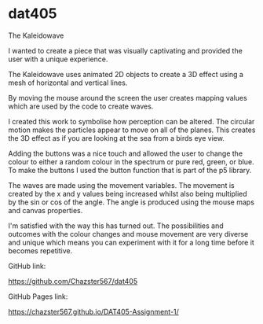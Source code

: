 # dat405

The Kaleidowave

I wanted to create a piece that was visually captivating and provided the user with a unique experience.

The Kaleidowave uses animated 2D objects to create a 3D effect using a mesh of horizontal and vertical lines.

By moving the mouse around the screen the user creates mapping values which are used by the code to create waves.

I created this work to symbolise how perception can be altered. The circular motion makes the particles appear to move on all of the planes. This creates the 3D effect as if you are looking at the sea from a birds eye view.

Adding the buttons was a nice touch and allowed the user to change the colour to either a random colour in the spectrum or pure red, green, or blue. To make the buttons I used the button function that is part of the p5 library.

The waves are made using the movement variables. The movement is created by the x and y values being increased whilst also being multiplied by the sin or cos of the angle. The angle is produced using the mouse maps and canvas properties.

I'm satisfied with the way this has turned out. The possibilities and outcomes with the colour changes and mouse movement are very diverse and unique which means you can experiment with it for a long time before it becomes repetitive.

GitHub link:

https://github.com/Chazster567/dat405

GitHub Pages link:

https://chazster567.github.io/DAT405-Assignment-1/
